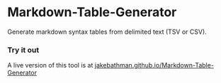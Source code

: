 # Markdown-Table-Generator
Generate markdown syntax tables from delimited text (TSV or CSV).

### Try it out
A live version of this tool is at [jakebathman.github.io/Markdown-Table-Generator](http://jakebathman.github.io/Markdown-Table-Generator/)

